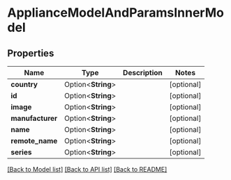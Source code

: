 # ApplianceModelAndParamsInnerModel

## Properties

Name | Type | Description | Notes
------------ | ------------- | ------------- | -------------
**country** | Option<**String**> |  | [optional]
**id** | Option<**String**> |  | [optional]
**image** | Option<**String**> |  | [optional]
**manufacturer** | Option<**String**> |  | [optional]
**name** | Option<**String**> |  | [optional]
**remote_name** | Option<**String**> |  | [optional]
**series** | Option<**String**> |  | [optional]

[[Back to Model list]](../README.md#documentation-for-models) [[Back to API list]](../README.md#documentation-for-api-endpoints) [[Back to README]](../README.md)


